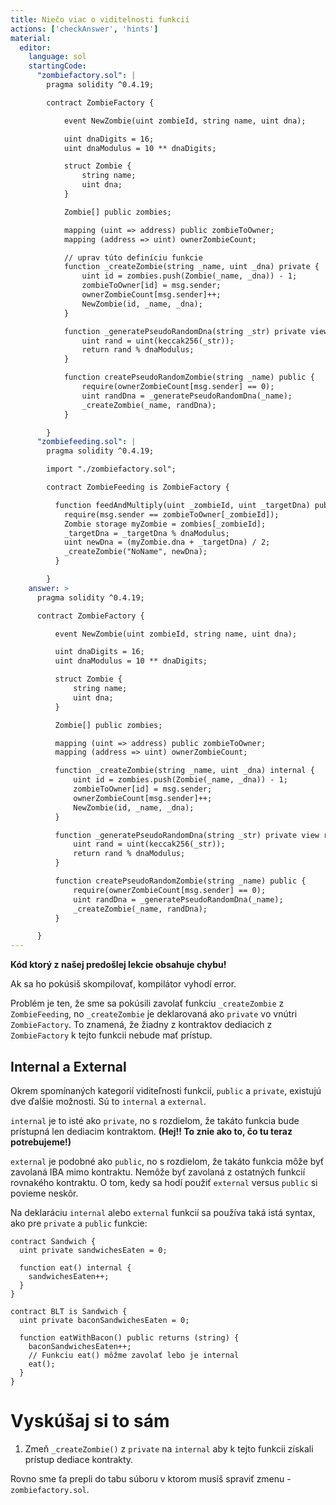 ```yaml
---
title: Niečo viac o viditelnosti funkcií
actions: ['checkAnswer', 'hints']
material:
  editor:
    language: sol
    startingCode:
      "zombiefactory.sol": |
        pragma solidity ^0.4.19;

        contract ZombieFactory {

            event NewZombie(uint zombieId, string name, uint dna);

            uint dnaDigits = 16;
            uint dnaModulus = 10 ** dnaDigits;

            struct Zombie {
                string name;
                uint dna;
            }

            Zombie[] public zombies;

            mapping (uint => address) public zombieToOwner;
            mapping (address => uint) ownerZombieCount;

            // uprav túto definíciu funkcie
            function _createZombie(string _name, uint _dna) private {
                uint id = zombies.push(Zombie(_name, _dna)) - 1;
                zombieToOwner[id] = msg.sender;
                ownerZombieCount[msg.sender]++;
                NewZombie(id, _name, _dna);
            }

            function _generatePseudoRandomDna(string _str) private view returns (uint) {
                uint rand = uint(keccak256(_str));
                return rand % dnaModulus;
            }

            function createPseudoRandomZombie(string _name) public {
                require(ownerZombieCount[msg.sender] == 0);
                uint randDna = _generatePseudoRandomDna(_name);
                _createZombie(_name, randDna);
            }

        }
      "zombiefeeding.sol": |
        pragma solidity ^0.4.19;

        import "./zombiefactory.sol";

        contract ZombieFeeding is ZombieFactory {

          function feedAndMultiply(uint _zombieId, uint _targetDna) public {
            require(msg.sender == zombieToOwner[_zombieId]);
            Zombie storage myZombie = zombies[_zombieId];
            _targetDna = _targetDna % dnaModulus;
            uint newDna = (myZombie.dna + _targetDna) / 2;
            _createZombie("NoName", newDna);
          }

        }
    answer: >
      pragma solidity ^0.4.19;

      contract ZombieFactory {

          event NewZombie(uint zombieId, string name, uint dna);

          uint dnaDigits = 16;
          uint dnaModulus = 10 ** dnaDigits;

          struct Zombie {
              string name;
              uint dna;
          }

          Zombie[] public zombies;

          mapping (uint => address) public zombieToOwner;
          mapping (address => uint) ownerZombieCount;

          function _createZombie(string _name, uint _dna) internal {
              uint id = zombies.push(Zombie(_name, _dna)) - 1;
              zombieToOwner[id] = msg.sender;
              ownerZombieCount[msg.sender]++;
              NewZombie(id, _name, _dna);
          }

          function _generatePseudoRandomDna(string _str) private view returns (uint) {
              uint rand = uint(keccak256(_str));
              return rand % dnaModulus;
          }

          function createPseudoRandomZombie(string _name) public {
              require(ownerZombieCount[msg.sender] == 0);
              uint randDna = _generatePseudoRandomDna(_name);
              _createZombie(_name, randDna);
          }

      }
---
```


**Kód ktorý z našej predošlej lekcie obsahuje chybu!**

Ak sa ho pokúsiš skompilovať, kompilátor vyhodí error.

Problém je ten, že sme sa pokúsili zavolať funkciu `_createZombie` z `ZombieFeeding`, no  `_createZombie` je deklarovaná ako `private` vo vnútri `ZombieFactory`. To znamená, že žiadny z kontraktov dediacich z `ZombieFactory` k tejto funkcii nebude mať prístup. 

## Internal a External

Okrem spomínaných kategorií viditeľnosti funkcií, `public` a `private`, existujú dve ďalšie možnosti. Sú to `internal` a `external`.

`internal` je to isté ako `private`, no s rozdielom, že takáto funkcia bude prístupná len dediacim kontraktom. **(Hej!! To znie ako to, čo tu teraz potrebujeme!)**

`external` je podobné ako `public`, no s rozdielom, že takáto funkcia môže byť zavolaná IBA mimo kontraktu. Nemôže byť zavolaná z ostatných funkcií rovnakého kontraktu. O tom, kedy sa hodí použiť `external` versus `public` si povieme neskôr.

Na deklaráciu `internal` alebo `external` funkcií sa používa taká istá syntax, ako pre `private` a `public` funkcie:

```
contract Sandwich {
  uint private sandwichesEaten = 0;

  function eat() internal {
    sandwichesEaten++;
  }
}

contract BLT is Sandwich {
  uint private baconSandwichesEaten = 0;

  function eatWithBacon() public returns (string) {
    baconSandwichesEaten++;
    // Funkciu eat() môžme zavolať lebo je internal
    eat();
  }
}
```

# Vyskúšaj si to sám

1. Zmeň `_createZombie()` z `private` na `internal` aby k tejto funkcii získali prístup dediace kontrakty.

  Rovno sme ťa prepli do tabu súboru v ktorom musíš spraviť zmenu - `zombiefactory.sol`.
